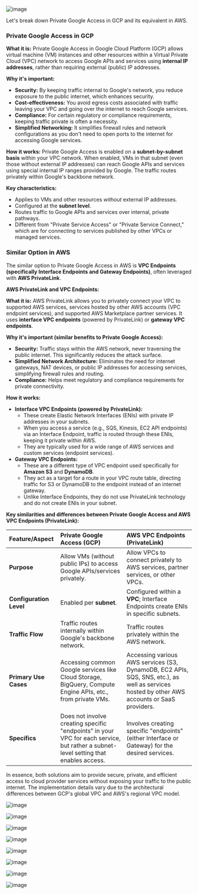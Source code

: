 

![image](https://github.com/user-attachments/assets/ea9a71dc-aa89-4b86-9419-ac164e611f5b)

Let's break down Private Google Access in GCP and its equivalent in AWS.

### Private Google Access in GCP

**What it is:**
Private Google Access in Google Cloud Platform (GCP) allows virtual machine (VM) instances and other resources within a Virtual Private Cloud (VPC) network to access Google APIs and services using **internal IP addresses**, rather than requiring external (public) IP addresses.

**Why it's important:**
* **Security:** By keeping traffic internal to Google's network, you reduce exposure to the public internet, which enhances security.
* **Cost-effectiveness:** You avoid egress costs associated with traffic leaving your VPC and going over the internet to reach Google services.
* **Compliance:** For certain regulatory or compliance requirements, keeping traffic private is often a necessity.
* **Simplified Networking:** It simplifies firewall rules and network configurations as you don't need to open ports to the internet for accessing Google services.

**How it works:**
Private Google Access is enabled on a **subnet-by-subnet basis** within your VPC network. When enabled, VMs in that subnet (even those without external IP addresses) can reach Google APIs and services using special internal IP ranges provided by Google. The traffic routes privately within Google's backbone network.

**Key characteristics:**
* Applies to VMs and other resources *without* external IP addresses.
* Configured at the **subnet level**.
* Routes traffic to Google APIs and services over internal, private pathways.
* Different from "Private Service Access" or "Private Service Connect," which are for connecting to services published by other VPCs or managed services.

### Similar Option in AWS

The similar option to Private Google Access in AWS is **VPC Endpoints (specifically Interface Endpoints and Gateway Endpoints)**, often leveraged with **AWS PrivateLink**.

**AWS PrivateLink and VPC Endpoints:**

**What it is:**
AWS PrivateLink allows you to privately connect your VPC to supported AWS services, services hosted by other AWS accounts (VPC endpoint services), and supported AWS Marketplace partner services. It uses **interface VPC endpoints** (powered by PrivateLink) or **gateway VPC endpoints**.

**Why it's important (similar benefits to Private Google Access):**
* **Security:** Traffic stays within the AWS network, never traversing the public internet. This significantly reduces the attack surface.
* **Simplified Network Architecture:** Eliminates the need for internet gateways, NAT devices, or public IP addresses for accessing services, simplifying firewall rules and routing.
* **Compliance:** Helps meet regulatory and compliance requirements for private connectivity.

**How it works:**
* **Interface VPC Endpoints (powered by PrivateLink):**
    * These create Elastic Network Interfaces (ENIs) with private IP addresses in your subnets.
    * When you access a service (e.g., SQS, Kinesis, EC2 API endpoints) via an Interface Endpoint, traffic is routed through these ENIs, keeping it private within AWS.
    * They are typically used for a wide range of AWS services and custom services (endpoint services).
* **Gateway VPC Endpoints:**
    * These are a different type of VPC endpoint used specifically for **Amazon S3** and **DynamoDB**.
    * They act as a target for a route in your VPC route table, directing traffic for S3 or DynamoDB to the endpoint instead of an internet gateway.
    * Unlike Interface Endpoints, they do not use PrivateLink technology and do not create ENIs in your subnet.

**Key similarities and differences between Private Google Access and AWS VPC Endpoints (PrivateLink):**

| Feature/Aspect      | Private Google Access (GCP)                               | AWS VPC Endpoints (PrivateLink)                                         |
| :------------------ | :-------------------------------------------------------- | :---------------------------------------------------------------------- |
| **Purpose** | Allow VMs (without public IPs) to access Google APIs/services privately. | Allow VPCs to connect privately to AWS services, partner services, or other VPCs. |
| **Configuration Level** | Enabled per **subnet**.                                  | Configured within a **VPC**; Interface Endpoints create ENIs in specific subnets. |
| **Traffic Flow** | Traffic routes internally within Google's backbone network. | Traffic routes privately within the AWS network.                        |
| **Primary Use Cases** | Accessing common Google services like Cloud Storage, BigQuery, Compute Engine APIs, etc., from private VMs. | Accessing various AWS services (S3, DynamoDB, EC2 APIs, SQS, SNS, etc.), as well as services hosted by other AWS accounts or SaaS providers. |
| **Specifics** | Does not involve creating specific "endpoints" in your VPC for each service, but rather a subnet-level setting that enables access. | Involves creating specific "endpoints" (either Interface or Gateway) for the desired services. |

In essence, both solutions aim to provide secure, private, and efficient access to cloud provider services without exposing your traffic to the public internet. The implementation details vary due to the architectural differences between GCP's global VPC and AWS's regional VPC model.

![image](https://github.com/user-attachments/assets/43fedacc-3cb5-4aff-94e6-c7ed5764e76d)

![image](https://github.com/user-attachments/assets/38240182-aed0-4027-ac89-38c3145965c5)

![image](https://github.com/user-attachments/assets/f5abd0ae-71e6-41f5-95dd-2244228af41c)

![image](https://github.com/user-attachments/assets/04c1cc57-05f0-4826-b94f-20bb21e0867d)

![image](https://github.com/user-attachments/assets/61ebed7e-e1aa-4191-88a2-8c2adb879ae8)

![image](https://github.com/user-attachments/assets/28b590bb-0f6a-4756-98a3-900b46a57614)

![image](https://github.com/user-attachments/assets/9aad3a7c-ba18-4a0f-83fa-ef95e2c068ab)

![image](https://github.com/user-attachments/assets/77cb490a-0f8c-4962-b74b-6540e507ee0f)















